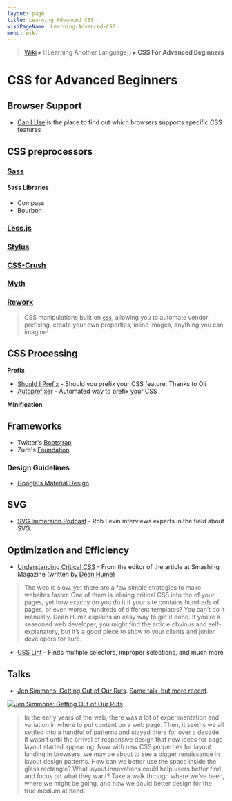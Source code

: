 ```yaml
---
layout: page
title: Learning Advanced CSS
wikiPageName: Learning-Advanced-CSS
menu: wiki
---
```


> [Wiki](Home) ▸ [[Learning Another Language]] ▸ **CSS For Advanced Beginners**

# CSS for Advanced Beginners

## Browser Support
* [Can I Use](http://caniuse.com/) is the place to find out which browsers supports specific CSS features
## CSS preprocessors

### [Sass](http://sass-lang.com/)

#### Sass Libraries

* Compass
* Bourbon

### [Less.js](http://lesscss.org/)

### [Stylus](http://learnboost.github.io/stylus/)

### [CSS-Crush](http://the-echoplex.net/csscrush/)

### [Myth](http://www.myth.io/)

### [Rework](https://github.com/reworkcss/rework)

> CSS manipulations built on [`css`](https://github.com/reworkcss/css), allowing
you to automate vendor prefixing, create your own properties, inline images,
anything you can imagine!

## CSS Processing

**Prefix**

* [Should I Prefix](http://shouldiprefix.com/) - Should you prefix your CSS feature, Thanks to Oli
* [Autoprefixer](https://github.com/postcss/autoprefixer) - Automated way to prefix your CSS

**Minification**
## Frameworks

* Twitter's [Bootstrap](http://getbootstrap.com/)
* Zurb's [Foundation](http://foundation.zurb.com/)

### Design Guidelines

* [Google's Material Design](https://www.google.com/design/spec/material-design/introduction.html)

## SVG

* [SVG Immersion Podcast](http://svgimmersion.com/) - Rob Levin interviews experts in the field about SVG.

## Optimization and Efficiency

* [Understanding Critical CSS](http://www.smashingmagazine.com/2015/08/understanding-critical-css/) - From the editor of the article at Smashing Magazine (written by [Dean Hume](http://www.smashingmagazine.com/author/dean-hume/))

> The web is slow, yet there are a few simple strategies to make websites faster. One of them is inlining critical CSS into the <head> of your pages, yet how exactly do you do it if your site contains hundreds of pages, or even worse, hundreds of different templates? You can’t do it manually. Dean Hume explains an easy way to get it done. If you’re a seasoned web developer, you might find the article obvious and self-explanatory, but it’s a good piece to show to your clients and junior developers for sure.
* [CSS Lint](http://csslint.net/) - Finds multiple selectors, improper selections, and much more

## Talks

* [Jen Simmons: Getting Out of Our Ruts](https://www.youtube.com/watch?v=kRYrbcGWjzU). [Same talk, but more recent](https://www.youtube.com/watch?v=ZNpn7FBp_9U).

[![Jen Simmons: Getting Out of Our Ruts](http://img.youtube.com/vi/kRYrbcGWjzU/0.jpg)](http://www.youtube.com/watch?v=kRYrbcGWjzU)

> In the early years of the web, there was a lot of experimentation and variation in where to put content on a web page. Then, it seems we all settled into a handful of patterns and stayed there for over a decade. It wasn’t until the arrival of responsive design that new ideas for page layout started appearing. Now with new CSS properties for layout landing in browsers, we may be about to see a bigger renaissance in layout design patterns. How can we better use the space inside the glass rectangle? What layout innovations could help users better find and focus on what they want? Take a walk through where we’ve been, where we might be going, and how we could better design for the true medium at hand.
